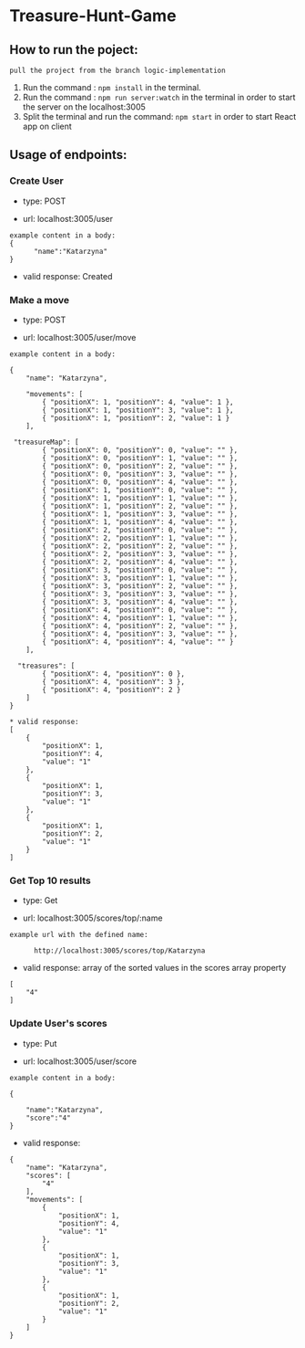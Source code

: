# Treasure-Hunt-Game

## How to run the poject:

`pull the project from the branch logic-implementation`

1. Run the command : `npm install` in the terminal.
2. Run the command : `npm run server:watch` in the terminal in order to start the server on the localhost:3005
3. Split the terminal and run the command: `npm start` in order to start React app on client

## Usage of endpoints:

### Create User

- type: POST

- url: localhost:3005/user

```
example content in a body:
{
      "name":"Katarzyna"
}
```

- valid response: Created

### Make a move

- type: POST

- url: localhost:3005/user/move

```
example content in a body:

{
    "name": "Katarzyna",

    "movements": [
        { "positionX": 1, "positionY": 4, "value": 1 },
        { "positionX": 1, "positionY": 3, "value": 1 },
        { "positionX": 1, "positionY": 2, "value": 1 }
    ],

 "treasureMap": [
        { "positionX": 0, "positionY": 0, "value": "" },
        { "positionX": 0, "positionY": 1, "value": "" },
        { "positionX": 0, "positionY": 2, "value": "" },
        { "positionX": 0, "positionY": 3, "value": "" },
        { "positionX": 0, "positionY": 4, "value": "" },
        { "positionX": 1, "positionY": 0, "value": "" },
        { "positionX": 1, "positionY": 1, "value": "" },
        { "positionX": 1, "positionY": 2, "value": "" },
        { "positionX": 1, "positionY": 3, "value": "" },
        { "positionX": 1, "positionY": 4, "value": "" },
        { "positionX": 2, "positionY": 0, "value": "" },
        { "positionX": 2, "positionY": 1, "value": "" },
        { "positionX": 2, "positionY": 2, "value": "" },
        { "positionX": 2, "positionY": 3, "value": "" },
        { "positionX": 2, "positionY": 4, "value": "" },
        { "positionX": 3, "positionY": 0, "value": "" },
        { "positionX": 3, "positionY": 1, "value": "" },
        { "positionX": 3, "positionY": 2, "value": "" },
        { "positionX": 3, "positionY": 3, "value": "" },
        { "positionX": 3, "positionY": 4, "value": "" },
        { "positionX": 4, "positionY": 0, "value": "" },
        { "positionX": 4, "positionY": 1, "value": "" },
        { "positionX": 4, "positionY": 2, "value": "" },
        { "positionX": 4, "positionY": 3, "value": "" },
        { "positionX": 4, "positionY": 4, "value": "" }
    ],

  "treasures": [
        { "positionX": 4, "positionY": 0 },
        { "positionX": 4, "positionY": 3 },
        { "positionX": 4, "positionY": 2 }
    ]
}

```

```
* valid response:
[
    {
        "positionX": 1,
        "positionY": 4,
        "value": "1"
    },
    {
        "positionX": 1,
        "positionY": 3,
        "value": "1"
    },
    {
        "positionX": 1,
        "positionY": 2,
        "value": "1"
    }
]
```

### Get Top 10 results

- type: Get

- url: localhost:3005/scores/top/:name

```
example url with the defined name:

      http://localhost:3005/scores/top/Katarzyna

```

- valid response: array of the sorted values in the scores array property

```
[
    "4"
]
```

### Update User's scores

- type: Put

- url: localhost:3005/user/score

```
example content in a body:

{

	"name":"Katarzyna",
	"score":"4"
}

```

- valid response:

```
{
    "name": "Katarzyna",
    "scores": [
        "4"
    ],
    "movements": [
        {
            "positionX": 1,
            "positionY": 4,
            "value": "1"
        },
        {
            "positionX": 1,
            "positionY": 3,
            "value": "1"
        },
        {
            "positionX": 1,
            "positionY": 2,
            "value": "1"
        }
    ]
}
```
